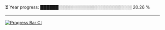 
⏳ Year progress: ██████░░░░░░░░░░░░░░░░░░░░░░░░ 20.26 %

---

[![Progress Bar CI](https://github.com/thatoranzhevyy/thatoranzhevyy/actions/workflows/node.js.yml/badge.svg)](https://github.com/thatoranzhevyy/thatoranzhevyy/actions/workflows/node.js.yml)

